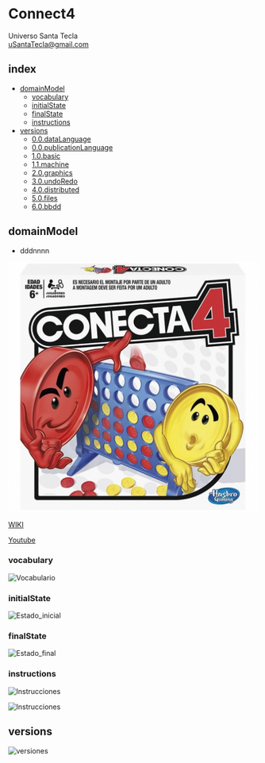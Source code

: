 # Connect4
Universo Santa Tecla  
[uSantaTecla@gmail.com](mailto:uSantaTecla@gmail.com)  

## index

* [domainModel](#domainModel)  
    * [vocabulary](#vocabulary)  
    * [initialState](#initialState)  
    * [finalState](#finalState)
    * [instructions](#instructions)  
* [versions](#versions)
    * [0.0.dataLanguage](./0.0.dataLanguages/README.md)
    * [0.0.publicationLanguage](./0.0.publicationLanguage/README.md)
    * [1.0.basic](./1.0.basic/README.md)
    * [1.1.machine](./1.1.machine/README.md)
    * [2.0.graphics](./2.0.graphics/README.md)
    * [3.0.undoRedo](./3.0.undoRedo/README.md)
    * [4.0.distributed](./4.0.distributed/README.md)
    * [5.0.files](./5.0.files/README.md)
    * [6.0.bbdd](./6.0.bbdd/README.md)

## domainModel  
  
* dddnnnn

![connect4](./docs/images/conecta4.jpg)  

[WIKI](https://es.wikipedia.org/wiki/Conecta_4)

[Youtube](https://www.youtube.com/watch?v=JBSbiilzg9U)
### vocabulary

![Vocabulario]()  
  
### initialState  
  
![Estado_inicial]()  
  
### finalState 

![Estado_final]()  
  
### instructions  
  
![Instrucciones]()  
  
![Instrucciones]()  
  
## versions  
  
![versiones]()  
